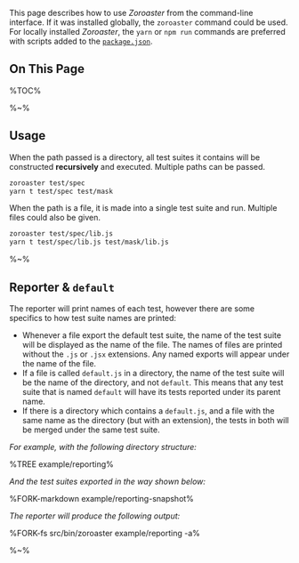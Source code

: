 This page describes how to use _Zoroaster_ from the command-line interface. If it was installed globally, the `zoroaster` command could be used. For locally installed _Zoroaster_, the `yarn` or `npm run` commands are preferred with scripts added to the [`package.json`](#packagejson).

## On This Page

%TOC%

%~%

## Usage

When the path passed is a directory, all test suites it contains will be constructed **recursively** and executed. Multiple paths can be passed.

```sh
zoroaster test/spec
yarn t test/spec test/mask
```

When the path is a file, it is made into a single test suite and run. Multiple files could also be given.

```sh
zoroaster test/spec/lib.js
yarn t test/spec/lib.js test/mask/lib.js
```

%~%

## Reporter & `default`

The reporter will print names of each test, however there are some specifics to how test suite names are printed:

- Whenever a file export the default test suite, the name of the test suite will be displayed as the name of the file. The names of files are printed without the `.js` or `.jsx` extensions. Any named exports will appear under the name of the file.
- If a file is called `default.js` in a directory, the name of the test suite will be the name of the directory, and not `default`. This means that any test suite that is named `default` will have its tests reported under its parent name.
- If there is a directory which contains a `default.js`, and a file with the same name as the directory (but with an extension), the tests in both will be merged under the same test suite.

_For example, with the following directory structure:_

%TREE example/reporting%

_And the test suites exported in the way shown below:_

%FORK-markdown example/reporting-snapshot%

_The reporter will produce the following output:_

%FORK-fs src/bin/zoroaster example/reporting -a%

%~%